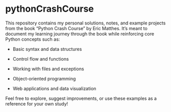# pythonCrashCourse
This repository contains my personal solutions, notes, and example projects from the book “Python Crash Course” by Eric Matthes.
It’s meant to document my learning journey through the book while reinforcing core Python concepts such as:

+ Basic syntax and data structures

+ Control flow and functions

+ Working with files and exceptions

+ Object-oriented programming

+ Web applications and data visualization

Feel free to explore, suggest improvements, or use these examples as a reference for your own study!
